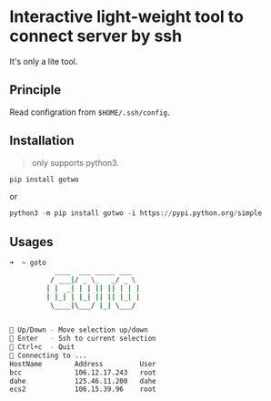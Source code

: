 # Interactive light-weight tool to connect server by ssh

It's only a lite tool.

## Principle
Read configration from `$HOME/.ssh/config`.

## Installation
> only supports python3.

```python
pip install gotwo
```
or  
```python
python3 -m pip install gotwo -i https://pypi.python.org/simple
```

## Usages
```bash
➜  ~ goto
           ____  ___ _____ ___  
          / ___|/ _ \_   _/ _ \ 
         | |  _| | | || || | | |
         | |_| | |_| || || |_| |
          \____|\___/ |_| \___/ 
                                

🌻 Up/Down - Move selection up/down
🌴 Enter   - Ssh to current selection
🌵 Ctrl+c  - Quit
🚀 Connecting to ...
HostName        Address         User      
bcc             106.12.17.243   root                                            
dahe            125.46.11.200   dahe           
ecs2            106.15.39.96    root  
```
